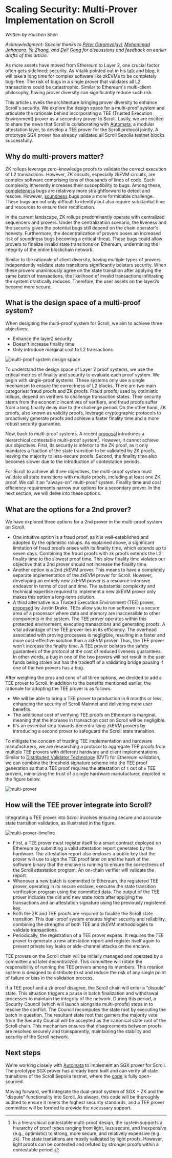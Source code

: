# Scaling Security: Multi-Prover Implementation on Scroll

_Written by Haichen Shen_

_Acknowledgment: Special thanks to [Péter Garamvölgyi](https://twitter.com/thegaram33), [Mohammad Jahanara](https://twitter.com/MMJahanara), [Ye Zhang](https://twitter.com/yezhang1998), and [Deli Gong](https://twitter.com/deligong) for discussions and feedback on earlier drafts of this article._

As more assets have moved from Ethereum to Layer 2, one crucial factor often gets sidelined: security. As Vitalik pointed out in his [talk](https://hackmd.io/@vbuterin/zk_slides_20221010) and [blog](https://vitalik.eth.limo/general/2023/03/31/zkmulticlient.html), it will take a long time for complex software like zkEVMs to be completely bug-free. The risk of bugs in a single prover that validates all L2 transactions could be catastrophic. Similar to Ethereum's multi-client philosophy, having prover diversity can significantly reduce such risk.

This article unveils the architecture bringing prover diversity to enhance Scroll's security. We explore the design space for a multi-proof system and articulate the rationale behind incorporating a TEE (Trusted Execution Environment) prover as a secondary prover to Scroll. Lastly, we are excited to share the news that Scroll is collaborating with [Automata](https://www.ata.network/), a modular attestation layer, to develop a TEE prover for the Scroll protocol jointly. A prototype SGX prover has already validated all Scroll Sepolia testnet blocks successfully.

## Why do multi-provers matter?

ZK rollups leverage zero-knowledge proofs to validate the correct execution of L2 transactions. However, ZK circuits, especially zkEVM circuits, are complex software comprising tens of thousands of lines of code. Such complexity inherently increases their susceptibility to bugs. Among these, [completeness](https://en.wikipedia.org/wiki/Zero-knowledge_proof#Completeness) bugs are relatively more straightforward to detect and resolve. However, [soundness](https://en.wikipedia.org/wiki/Zero-knowledge_proof#Soundness) bugs pose a more formidable challenge. These bugs are not only difficult to identify but also require substantial time and resources to ensure their rectification.

In the current landscape, ZK rollups predominantly operate with centralized sequencers and provers. Under the centralization scenario, the liveness and the security given the potential bugs still depend on the chain operator's honesty. Furthermore, the decentralization of provers poses an increased risk of soundness bugs becoming a critical threat. These bugs could allow provers to finalize invalid state transitions on Ethereum, undermining the integrity of the entire blockchain network.

Similar to the rationale of client diversity, having multiple types of provers independently validate state transitions significantly bolsters security. When these provers unanimously agree on the state transition after applying the same batch of transactions, the likelihood of invalid transactions infiltrating the system drastically reduces. Therefore, the user assets on the layer2s become more secure.

## What is the design space of a multi-proof system?

When designing the multi-proof system for Scroll, we aim to achieve three objectives:

- Enhance the layer2 security
- Doesn't increase finality time
- Only introduce marginal cost to L2 transactions

![multi-proof system design space](https://hackmd.io/_uploads/Sy4oveptp.png)

To understand the design space of Layer 2 proof systems, we use the critical metrics of finality and security to evaluate each proof system. We begin with single-proof systems. These systems only use a single mechanism to ensure the correctness of L2 blocks. There are two main categories: fraud proofs and ZK proofs. Fraud proofs, used by optimistic rollups, depend on verifiers to challenge transaction states. Their security stems from the economic incentives of verifiers, and fraud proofs suffer from a long finality delay due to the challenge period. On the other hand, ZK proofs, also known as validity proofs, leverage cryptographic protocols to proactively generate proofs and achieve a faster finality time and a more robust security guarantee.

Now, back to multi-proof systems. A recent [proposal](https://taiko.mirror.xyz/Z4I5ZhreGkyfdaL5I9P0Rj0DNX4zaWFmcws-0CVMJ2A) introduces a hierarchical contestable multi-proof system[^1]. However, it cannot achieve our objectives. First, its security is inferior to the ZK proof, as it only mandates a fraction of the state transition to be validated by ZK proofs, leaving the majority to less-secure proofs. Second, the finality time also becomes slower due to the introduction of contestation periods.

For Scroll to achieve all three objectives, the multi-proof system must validate all state transitions with multiple proofs, including at least one ZK proof. We call it an "always-on" multi-proof system. Finality time and cost efficiency requirements narrow our options for a secondary prover. In the next section, we will delve into these options.

## What are the options for a 2nd prover?

We have explored three options for a 2nd prover in the multi-proof system on Scroll.

- One intuitive option is a fraud proof, as it is well-established and adopted by the optimistic rollups. As explained above, a significant limitation of fraud proofs arises with its finality time, which extends up to seven days. Combining the fraud proofs with zk proofs extends the L2 finality time to the slowest proof time. This slow finality time violates our objective that a 2nd prover should not increase the finality time.
- Another option is a 2nd zkEVM prover. This means to have a completely separate implementation of the zkEVM prover for Scroll. However, developing an entirely new zkEVM prover is a resource-intensive endeavor in terms of cost and time. The substantial complexity and technical expertise required to implement a new zkEVM prover only makes this option a long-term solution.
- A third alternative is a Trusted Execution Environment (TEE) prover, [proposed](https://ethresear.ch/t/2fa-zk-rollups-using-sgx/14462) by Justin Drake. TEEs allow you to run software in a secure area of a processor where data and memory are inaccessible to other components in the system. The TEE prover operates within this protected environment, executing transactions and generating proofs. A vital advantage of the TEE prover lies in its efficiency. The overhead associated with proving processes is negligible, resulting in a faster and more cost-effective solution than a zkEVM prover. Thus, the TEE prover won't increase the finality time. A TEE prover bolsters the safety guarantees of the protocol at the cost of reduced liveness guarantees. In other words, a bug in one of the two provers will not result in the user funds being stolen but has the tradeoff of a validating bridge pausing if one of the two provers has a bug.

After weighing the pros and cons of all three options, we decided to add a TEE prover to Scroll. In addition to the benefits mentioned earlier, the rationale for adopting the TEE prover is as follows:

- We will be able to bring a TEE prover to production in 6 months or less, enhancing the security of Scroll Mainnet and delivering more user benefits.
- The additional cost of verifying TEE proofs on Ethereum is marginal, meaning that the increase in transaction cost on Scroll will be negligible.
- It's an essential step towards decentralizing zkEVM provers by introducing a second prover to safeguard the Scroll state transition.

To mitigate the concern of trusting TEE implementation and hardware manufacturers, we are researching a protocol to aggregate TEE proofs from multiple TEE provers with different hardware and client implementations. Similar to [Distributed Validator Technology](https://ethereum.org/en/staking/dvt/) (DVT) for Ethereum validation, we can combine the threshold signature scheme into the TEE proof generation so that a TEE proof requires the attestation of `t` out of `n` TEE provers, minimizing the trust of a single hardware manufacturer, depicted in the figure below.

![multi-prover](https://hackmd.io/_uploads/BkPPG8HDp.png)

## How will the TEE prover integrate into Scroll?

Integrating a TEE prover into Scroll involves ensuring secure and accurate state transition validation, as illustrated in the figure.

![multi-prover-timeline](https://hackmd.io/_uploads/Hy0OKhJwT.png)

- First, a TEE prover must register itself to a smart contract deployed on Ethereum by submitting a valid attestation report generated by the hardware. The attestation report also encloses a public key that the prover will use to sign the TEE proof later on and the hash of the software binary that the enclave is running to ensure the correctness of the Scroll attestation program. An on-chain verifier will validate the report.
- Whenever a new batch is committed to Ethereum, the registered TEE prover, operating in its secure enclave, executes the state transition verification program using the committed data. The output of the TEE prover includes the old and new state roots after applying the transactions and an attestation signature using the previously registered key.
- Both the ZK and TEE proofs are required to finalize the Scroll state transition. This dual-proof system ensures higher security and reliability, combining the strengths of both TEE and zkEVM methodologies to validate transactions.
- Periodically, the registration of a TEE prover expires. It requires the TEE prover to generate a new attestation report and register itself again to prevent private key leaks or side-channel attacks on the enclave.

TEE provers on the Scroll chain will be initially managed and operated by a committee and later decentralized. This committee will rotate the responsibility of running the TEE provers among its members. This rotation system is designed to distribute trust and reduce the risk of any single point of failure or bias in the validation process.

If a TEE proof and a zk proof disagree, the Scroll chain will enter a "dispute" state. This situation triggers a pause in batch finalization and withdrawal processes to maintain the integrity of the network. During this period, a Security Council (which will launch alongside multi-proofs) steps in to resolve the conflict. The Council recomputes the state root by executing the batch in question. The resultant state root that garners the majority vote from the Security Council will be accepted as the canonical state root of the Scroll chain. This mechanism ensures that disagreements between proofs are resolved securely and transparently, maintaining the stability and security of the Scroll network.

## Next steps

We're working closely with [Automata](https://www.ata.network/) to implement an SGX prover for Scroll. The prototype SGX prover has already been built and can verify all state transitions of the Scroll Sepolia testnet, where the [code](https://github.com/automata-network/sgx-prover) is fully open-sourced.

Moving forward, we'll integrate the dual-proof system of SGX + ZK and the "dispute" functionality into Scroll. As always, this code will be thoroughly audited to ensure it meets the highest security standards, and a TEE prover committee will be formed to provide the necessary support.

[^1]: In a hierarchical contestable multi-proof design, the system supports a hierarchy of proof types ranging from light, less secure, and inexpensive (e.g., optimistic) to strong, more secure, and relatively expensive (e.g. zk). The state transitions are mostly validated by light proofs. However, light proofs can be contested and refuted by stronger proofs within a contestable period.
